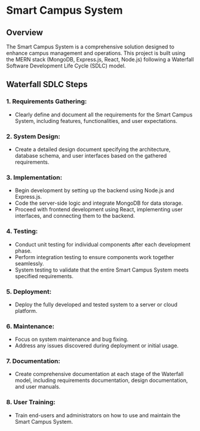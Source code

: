 # Smart Campus System

## Overview

The Smart Campus System is a comprehensive solution designed to enhance campus management and operations. This project is built using the MERN stack (MongoDB, Express.js, React, Node.js) following a Waterfall Software Development Life Cycle (SDLC) model.

## Waterfall SDLC Steps

### 1. Requirements Gathering:

- Clearly define and document all the requirements for the Smart Campus System, including features, functionalities, and user expectations.

### 2. System Design:

- Create a detailed design document specifying the architecture, database schema, and user interfaces based on the gathered requirements.

### 3. Implementation:

- Begin development by setting up the backend using Node.js and Express.js.
- Code the server-side logic and integrate MongoDB for data storage.
- Proceed with frontend development using React, implementing user interfaces, and connecting them to the backend.

### 4. Testing:

- Conduct unit testing for individual components after each development phase.
- Perform integration testing to ensure components work together seamlessly.
- System testing to validate that the entire Smart Campus System meets specified requirements.

### 5. Deployment:

- Deploy the fully developed and tested system to a server or cloud platform.

### 6. Maintenance:

- Focus on system maintenance and bug fixing.
- Address any issues discovered during deployment or initial usage.

### 7. Documentation:

- Create comprehensive documentation at each stage of the Waterfall model, including requirements documentation, design documentation, and user manuals.

### 8. User Training:

- Train end-users and administrators on how to use and maintain the Smart Campus System.
